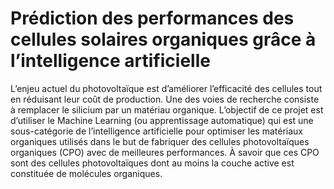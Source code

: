 # Prédiction des performances des cellules solaires organiques grâce à l’intelligence artificielle

L’enjeu actuel du photovoltaïque est d’améliorer l’efficacité des cellules tout en réduisant leur coût de 
production. Une des voies de recherche consiste à remplacer le silicium par un matériau organique.
L’objectif de ce projet est d’utiliser le Machine Learning (ou apprentissage automatique) qui est une 
sous-catégorie de l’intelligence artificielle pour optimiser les matériaux organiques utilisés dans le but 
de fabriquer des cellules photovoltaïques organiques (CPO) avec de meilleures performances. À savoir 
que ces CPO sont des cellules photovoltaïques dont au moins la couche active est constituée de 
molécules organiques.
